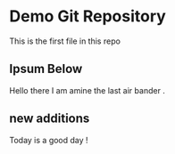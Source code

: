 # Demo Git Repository

This is the first file in this repo

## Ipsum Below

Hello there I am amine the last air bander . 

## new additions

Today is a good day !

